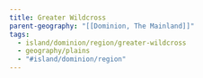 ```yaml
---
title: Greater Wildcross
parent-geography: "[[Dominion, The Mainland]]"
tags:
  - island/dominion/region/greater-wildcross
  - geography/plains
  - "#island/dominion/region"
---
```

